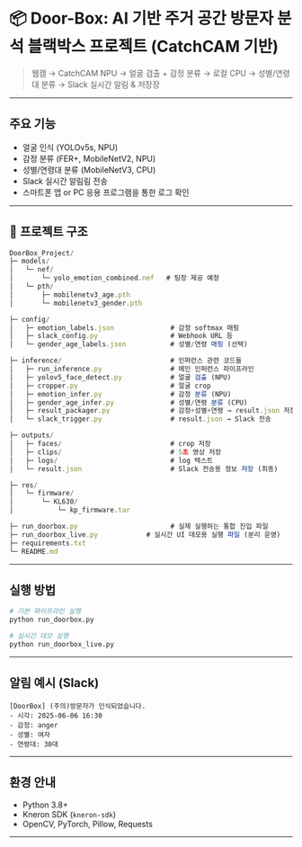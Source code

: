 
# 📦 Door-Box: AI 기반 주거 공간 방문자 분석 블랙박스 프로젝트 (CatchCAM 기반)

> 웹캠 → CatchCAM NPU → 얼굴 검출 + 감정 분류 → 로컬 CPU → 성별/연령대 분류 → Slack 실시간 알림 & 저장장

---

## 주요 기능

- 얼굴 인식 (YOLOv5s, NPU)
- 감정 분류 (FER+, MobileNetV2, NPU)
- 성별/연령대 분류 (MobileNetV3, CPU)
- Slack 실시간 알림림 전송
- 스마트폰 앱 or PC 응용 프로그램을 통한 로그 확인

---

## 📁 프로젝트 구조

```jsx
DoorBox_Project/
├─ models/
│   └─ nef/
│       └─ yolo_emotion_combined.nef   # 팀장 제공 예정
│   └─ pth/
│       ├─ mobilenetv3_age.pth
│       └─ mobilenetv3_gender.pth

├─ config/
│   ├─ emotion_labels.json              # 감정 softmax 매핑
│   ├─ slack_config.py                  # Webhook URL 등
│   └─ gender_age_labels.json           # 성별/연령 매핑 (선택)

├─ inference/                           # 인퍼런스 관련 코드들
│   ├─ run_inference.py                 # 메인 인퍼런스 파이프라인
│   ├─ yolov5_face_detect.py            # 얼굴 검출 (NPU)
│   ├─ cropper.py                       # 얼굴 crop
│   ├─ emotion_infer.py                 # 감정 분류 (NPU)
│   ├─ gender_age_infer.py              # 성별/연령 분류 (CPU)
│   ├─ result_packager.py               # 감정+성별+연령 → result.json 저장
│   └─ slack_trigger.py                 # result.json → Slack 전송

├─ outputs/
│   ├─ faces/                           # crop 저장
│   ├─ clips/                           # 5초 영상 저장
│   ├─ logs/                            # log 텍스트
│   └─ result.json                      # Slack 전송용 정보 저장 (최종)

├─ res/
│   └─ firmware/
│       └─ KL630/
│           └─ kp_firmware.tar

├─ run_doorbox.py                       # 실제 실행하는 통합 진입 파일
├─ run_doorbox_live.py            # 실시간 UI 데모용 실행 파일 (분리 운영)
├─ requirements.txt
└─ README.md

```

---

## 실행 방법

```bash
# 기본 파이프라인 실행
python run_doorbox.py

# 실시간 데모 실행
python run_doorbox_live.py
````

---

## 알림 예시 (Slack)

```
[DoorBox] (주의)방문자가 인식되었습니다.
- 시각: 2025-06-06 16:30
- 감정: anger
- 성별: 여자
- 연령대: 30대
```

---

## 환경 안내

* Python 3.8+
* Kneron SDK (`kneron-sdk`)
* OpenCV, PyTorch, Pillow, Requests

---

